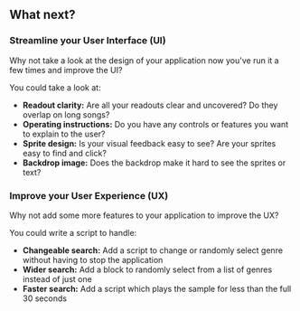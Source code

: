 ## What next?

### Streamline your User Interface (UI)
Why not take a look at the design of your application now you've run it a few times and improve the UI?

You could take a look at:
+ **Readout clarity:** Are all your readouts clear and uncovered? Do they overlap on long songs?
+ **Operating instructions:** Do you have any controls or features you want to explain to the user?
+ **Sprite design:** Is your visual feedback easy to see? Are your sprites easy to find and click?
+ **Backdrop image:** Does the backdrop make it hard to see the sprites or text? 


### Improve your User Experience (UX)
Why not add some more features to your application to improve the UX?

You could write a script to handle:
+ **Changeable search:** Add a script to change or randomly select genre without having to stop the application
+ **Wider search:** Add a block to randomly select from a list of genres instead of just one
+ **Faster search:** Add a script which plays the sample for less than the full 30 seconds


